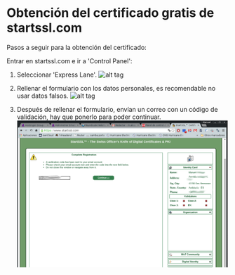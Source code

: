 # Obtención del certificado gratis de startssl.com

Pasos a seguir para la obtención del certificado:

Entrar en startssl.com e ir a 'Control Panel':

1. Seleccionar 'Express Lane'.
![alt tag](https://raw.github.com/nashgul/startssl_free_cert/images/1.png?raw_true "Entrar en Control Panel")

2. Rellenar el formulario con los datos personales, es recomendable no usar datos falsos.
![alt tag](https://github.com/nashgul/startssl_free_cert/images/2.png?raw_true "Rellenar formulario")

3. Después de rellenar el formulario, envían un correo con un código de validación, hay que ponerlo para poder continuar.
![alt tag](images/3.png?raw_true "Confirmar con el código recibido")

